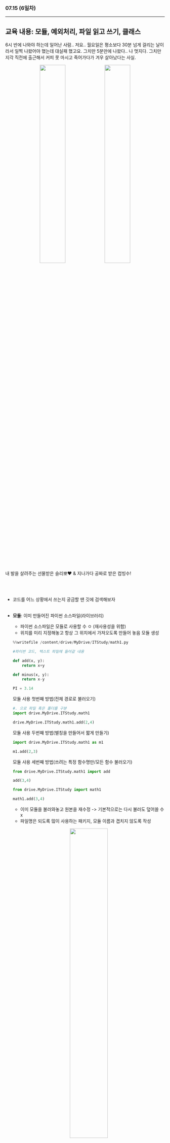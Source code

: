 ###  07.15 (6일차)
---
교육 내용: 모듈, 예외처리, 파일 읽고 쓰기, 클래스 
---
6시 반에 나와야 하는데 일어난 사람.. 저요.. 월요일은 평소보다 30분 넘게 걸리는 날이라서 일찍 나왔어야 했는데 대실패 했고요. 그치만 5분만에 나왔다.. 나 멋지다. 그치만 지각 직전에 출근해서 커피 못 마시고 죽어가다가 겨우 살아났다는 사실.<br>
<p align="center">
<img src="https://github.com/user-attachments/assets/9401e796-0f56-4f5e-ba11-912d61860ba9" width="40%" /> <img src="https://github.com/user-attachments/assets/b2b25a05-01bc-48af-ab1c-709a45d40360" width="40%"/> </p>
<br>
내 발을 살려주는 선물받은 슬리뽀❤ & 지나가다 공짜로 받은 컵빙수!

<br><br>
- 코드를 어느 상황에서 쓰는지 궁금할 땐 깃에 검색해보자 <br><br>
- **모듈**: 이미 만들어진 파이썬 소스파일(라이브러리)
  - 파이썬 소스파일은 모듈로 사용할 수 ㅇ (재사용성을 위함) 
  - 위치를 미리 지정해놓고 항상 그 위치에서 가져오도록 만들어 놓음
  모듈 생성
  ```python
  %%writefile /content/drive/MyDrive/ITStudy/math1.py
  
  #파이썬 코드, 텍스트 파일에 들어갈 내용 
  
  def add(x, y):
      return x+y
  
  def minus(x, y):
      return x-y
  
  PI = 3.14
  ```
  모듈 사용 첫번째 방법(전체 경로로 불러오기) 
  ```python
  #. 으로 파일 혹은 폴더를 구분
  import drive.MyDrive.ITStudy.math1
  
  drive.MyDrive.ITStudy.math1.add(2,4)
  ```
  모듈 사용 두번째 방법(별칭을 만들어서 짧게 만들기)
  ```python
  import drive.MyDrive.ITStudy.math1 as m1
  
  m1.add(2,3)
  ```
  모듈 사용 세번째 방법(쓰려는 특정 함수명만/모든 함수 불러오기) 
  ```python
  from drive.MyDrive.ITStudy.math1 import add
  
  add(3,4)
  ```
  ```python
  from drive.MyDrive.ITStudy import math1

  math1.add(3,4)
  ```
  - 이미 모듈을 불러와놓고 원본을 재수정 -> 기본적으로는 다시 불러도 덮어쓸 수 x
  - 파일명은 되도록 많이 사용하는 패키지, 모듈 이름과 겹치지 않도록 작성<br>
  <p align="center">
  <img src="https://github.com/user-attachments/assets/cf881f16-ca99-463e-9c58-f260bfbe72cc" width="50%" /><br></p>
  - My Drive에서 마운트 해서 저장하면 새로고침 시 날아가지 x
    <br><br>
- **예외처리**<br>
  <p align="center">
  <img src="https://github.com/user-attachments/assets/fb1ae3c0-df69-409c-8b05-fcb26574b2c5" width="50%"/><br></p>
  1. LBYL(Look Before You Leap): 에러가 나기 전에 잘 처리해라
     - 완벽하게 에러를 예측하고 전부 처리하는 것은 불가능 
  3. EAFP(It's Easier Ask Forgiveness Than Permission): 일단 실행하고 에러가 발생하면 처리해라
     - 파이썬 표준에서는 EAFP 방법을 권장<br><br>
  - try ~ except: 에러 방지 코드
  
    ```python
      try: # 에러가 나는지 감시
          num = input('0 이상의 정수 입력:')
          if int(num) >= 0:
              print('참')
          else:
              print('다시 입력하세요')
      # 예외를 여러가지 경우로 나누어서 처리할 때는 하위 예외 > 상위 예외 순으로 처리
      # 상위예외를 먼저 작성하면 영영 하위 예외는 동작하지 않기 때문
      # 예외가 달라도 같은 방식으로 처리하려면 같은 except 구문 내에 ( , )로 구분
      except (ValueError, TypeError) as e:
          print('에러 발생 - ValueError or TypeError', e)
      except Exception as e:
           print('에러 발생 - BaseException', e)
      except BaseException as e:
           print('에러 발생 - BaseException', e)
      else:
          print('try 구문이 성공적으로 에러 없이 완료됐습니다.')
      finally:
          print('try 구문이 성공하든 실패하든 동작합니다.')
     ```
  - 여러 군데에서 인자 등을 바꿔가며 함수를 재사용한다면 실행하는 부분에 예외처리 하는 것이 좋음
  - **EOF**: 예외를 응용하는 사례
    - 파이썬은 EOF를 처리하지 못하므로 언어 끝을 예외처리
      ```python
      while True:
        try:
            read = input('c:\>')
            print(read)
        except KeyboardInterrupt:
            print('실행이 강제종료1 되었습니다.')
            break
        except EOFError: 
            print('실행이 강제종료 되었습니다.') #ctrl+d
            break
      ```
    - **raise**로 강제 예외 발생
      ```python
      while True:
        read = input('c:\>')
        if read != 'x':
            print(read)
        else:
            raise EOFError #raise 명령어로 강제로 에러를 발생시킬 수 o
      ```
      <br>
- **표준출력**
  - print(): 파이썬의 표준 출력 함수
  - 텍스트 데이터: w-쓰기모드, r-읽기모드, a-추가모드
  - 바이너리 데이터: wb-쓰기모드, rb-읽기모드, ab-추가모드<br><br>
- **파일을 읽고 쓰는 방법**
  1. ```python
     #with open(파일명, 모드) as 파일을 가리키는 약어:
     #  print(뭘 쓰려는지, file=약어) #with문 끝나면 자동 닫힘
     with open('testex.txt','a') as f: #append의 앞글자
      f.write('안녕하세요\n')
      f.write('두 번째 줄 입니다.\n')
     ```
  2. ```python
     f2 = open('testex2.txt', 'w') #파일 만들고 모드 지정
     f2.write('안녕하세요\n')
     f2.write('두 번째 줄 입니다.\n')
     f2.close() #파일을 닫아야 메모리에 있던 것들이 파일로 감
     # 닫은 후 추가 작성 불가(ex-f2.write('추가'))
     ```
     - 뒤에 flush = True 를 사용하면 바로 보임(효율적이지는 x) <br>
     `print('testex4.txt에 넣어주세요', file=f4, flush = True)`    
<br><br>
- **파일 확인**
  ```python
  with open('testex.txt', 'r') as r:
    print(r.read()) #한 번에 string으로 객체 추출
    print(r.readable()) #값이 있으면 True, 없으면 False 
    print(r.readline()) #한 줄씩 \n 단위로 텍스트 데이터 추출
  ```
  <br>
- **클래스**: 사용자가 정의하는 새로운 타입
  ```python
  class ClassName:
    클래스 블록
  ```
  - 장점
    - 설계시간 감소
    - 고장날 경우 같은 사람이 관리 가능
    - 갈아끼우기 쉬움
  - 단점
    - 하나가 문제가 생기면 모두 변경해야 함
    - 옛날 방식
  - CamelCase 권장(대문자로 시작해서 띄어쓰기 대신 대문자 사용, ex- ThreeName)
  - **메소드**: 클래스를 통해 만들어진 객체에서만 쓸 수 있는 동작
  - **함수**: 특정 클래스에 구애받지 않고 동일하게 실행되는 것
  - **instance**: 번수의 확장된 형태, 클래스로 만든 객체
  - **__init__()** 생성자 함수: 이 클래스를 통해 인스턴스를 실행하는 순간 한 번만 실행됨
    ```python
    class Car:
      #클래스 변수(속성)-모든 인스턴스가 공유하는 속성에 사용 
      final_num = 0
  
      def __init__(self):
          self.name = '차종'
          self.cc = 0
          self.is_kor = None
          self.colors = [1,2,3]
          self.num = Car.final_num #지금 생성된 인스턴스의 번호  
          Car.final_num += 1
  
      #클래스 함수
      def print_final_num():
          print(f'{Car.final_num}개의 차량 정보가 있습니다.')
  
      #인스턴스 함수 
      def check(self):#인스턴스 메소드 '사과나무'.find('무')처럼 morning.check()
          print('정기검사를 받으셔야 합니다.')
    ```
  - 기본값 설정 가능 (반드시 입력받도록 작성)
    ```python
        def __init__(self, name, cc):
          self.name = name 
          self.cc = cc
          self.is_kor = None
          self.colors = [1,2,3]
          self.num = Car1.final_num #지금 생성된 인스턴스의 번호  
          Car1.final_num += 1
    ```
    ```python
    morning = Car1('모닝', 800) #name과 cc는 인스턴스 생성시 무조건 입력받도록 작성
    ```
    <br>
    
***
<br> 

